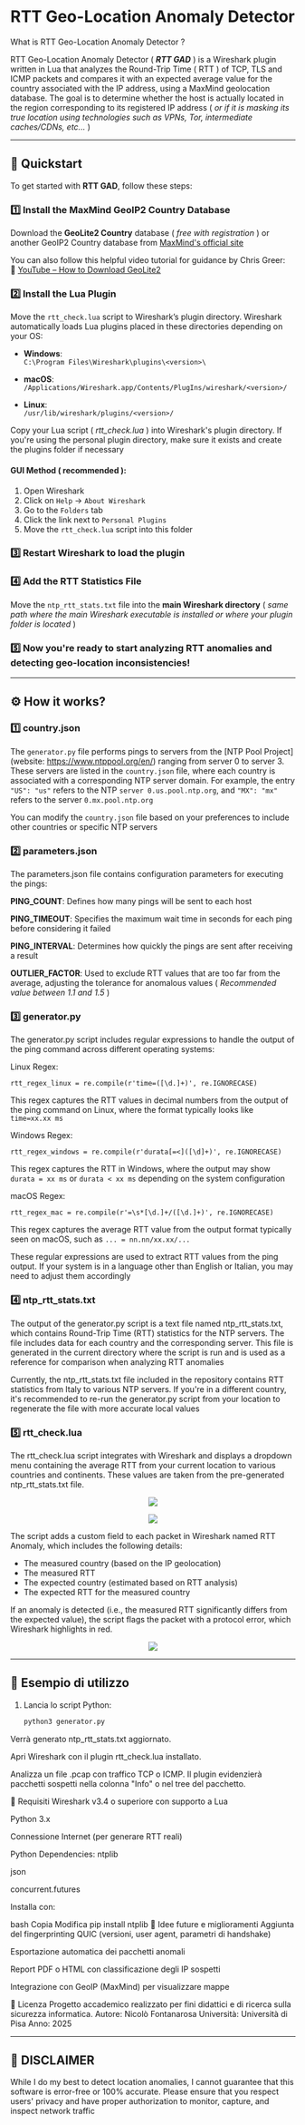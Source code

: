 # RTT Geo-Location Anomaly Detector

What is RTT Geo-Location Anomaly Detector ?

RTT Geo-Location Anomaly Detector ( ***RTT GAD*** ) is a Wireshark plugin written in Lua that analyzes the Round-Trip Time ( RTT ) of TCP, TLS and ICMP packets and compares it with an expected average value for the country associated with the IP address, using a MaxMind geolocation database. The goal is to determine whether the host is actually located in the region corresponding to its registered IP address ( *or if it is masking its true location using technologies such as VPNs, Tor, intermediate caches/CDNs, etc...* )

---

## 🤸 Quickstart

To get started with **RTT GAD**, follow these steps:

### 1️⃣ Install the MaxMind GeoIP2 Country Database

Download the **GeoLite2 Country** database ( *free with registration* ) or another GeoIP2 Country database from [MaxMind's official site](https://www.maxmind.com/en/geoip-databases)

You can also follow this helpful video tutorial for guidance by Chris Greer:   
🔗 [YouTube – How to Download GeoLite2](https://www.youtube.com/watch?v=IlVppluWTHw)

### 2️⃣ Install the Lua Plugin

Move the `rtt_check.lua` script to Wireshark’s plugin directory. Wireshark automatically loads Lua plugins placed in these directories depending on your OS:

- **Windows**:  
  `C:\Program Files\Wireshark\plugins\<version>\`
  
- **macOS**:  
  `/Applications/Wireshark.app/Contents/PlugIns/wireshark/<version>/`
  
- **Linux**:  
  `/usr/lib/wireshark/plugins/<version>/`

Copy your Lua script ( *rtt_check.lua* ) into Wireshark's plugin directory. If you're using the personal plugin directory, make sure it exists and create the plugins folder if necessary

#### GUI Method ( recommended ):

1. Open Wireshark
2. Click on `Help` → `About Wireshark`
3. Go to the `Folders` tab
4. Click the link next to `Personal Plugins`
5. Move the `rtt_check.lua` script into this folder

### 3️⃣ Restart Wireshark to load the plugin

### 4️⃣ Add the RTT Statistics File

Move the `ntp_rtt_stats.txt` file into the **main Wireshark directory** ( *same path where the main Wireshark executable is installed or where your plugin folder is located* )

### 5️⃣ Now you're ready to start analyzing RTT anomalies and detecting geo-location inconsistencies!

---

## ⚙️ How it works?

### 1️⃣ country.json

The `generator.py` file performs pings to servers from the [NTP Pool Project](website: https://www.ntppool.org/en/) ranging from server 0 to server 3. These servers are listed in the `country.json` file, where each country is associated with a corresponding NTP server domain. For example, the entry `"US": "us"` refers to the NTP `server 0.us.pool.ntp.org`, and `"MX": "mx"` refers to the server `0.mx.pool.ntp.org`

You can modify the `country.json` file based on your preferences to include other countries or specific NTP servers

### 2️⃣ parameters.json

The parameters.json file contains configuration parameters for executing the pings:

**PING_COUNT**: Defines how many pings will be sent to each host

**PING_TIMEOUT**: Specifies the maximum wait time in seconds for each ping before considering it failed

**PING_INTERVAL**: Determines how quickly the pings are sent after receiving a result

**OUTLIER_FACTOR**: Used to exclude RTT values that are too far from the average, adjusting the tolerance for anomalous values ( *Recommended value between 1.1 and 1.5* )

### 3️⃣ generator.py

The generator.py script includes regular expressions to handle the output of the ping command across different operating systems:

Linux Regex:
```
rtt_regex_linux = re.compile(r'time=([\d.]+)', re.IGNORECASE)
```
This regex captures the RTT values in decimal numbers from the output of the ping command on Linux, where the format typically looks like `time=xx.xx ms`

Windows Regex:
```
rtt_regex_windows = re.compile(r'durata[=<]([\d]+)', re.IGNORECASE)
```
This regex captures the RTT in Windows, where the output may show `durata = xx ms` or `durata < xx ms` depending on the system configuration

macOS Regex:
```
rtt_regex_mac = re.compile(r'=\s*[\d.]+/([\d.]+)', re.IGNORECASE)
```
This regex captures the average RTT value from the output format typically seen on macOS, such as `... = nn.nn/xx.xx/...`

These regular expressions are used to extract RTT values from the ping output. If your system is in a language other than English or Italian, you may need to adjust them accordingly

### 4️⃣ ntp_rtt_stats.txt

The output of the generator.py script is a text file named ntp_rtt_stats.txt, which contains Round-Trip Time (RTT) statistics for the NTP servers. The file includes data for each country and the corresponding server. This file is generated in the current directory where the script is run and is used as a reference for comparison when analyzing RTT anomalies

Currently, the ntp_rtt_stats.txt file included in the repository contains RTT statistics from Italy to various NTP servers. If you're in a different country, it's recommended to re-run the generator.py script from your location to regenerate the file with more accurate local values

### 5️⃣ rtt_check.lua

The rtt_check.lua script integrates with Wireshark and displays a dropdown menu containing the average RTT from your current location to various countries and continents. These values are taken from the pre-generated ntp_rtt_stats.txt file.

<p align="center"><img src="img/img1.png" /></p>
<p align="center"><img src="img/img2.png" /></p>

The script adds a custom field to each packet in Wireshark named RTT Anomaly, which includes the following details:

- The measured country (based on the IP geolocation)
- The measured RTT
- The expected country (estimated based on RTT analysis)
- The expected RTT for the measured country

If an anomaly is detected (i.e., the measured RTT significantly differs from the expected value), the script flags the packet with a protocol error, which Wireshark highlights in red.

<p align="center"><img src="img/img3.png" /></p>

---

## 🧪 Esempio di utilizzo

1. Lancia lo script Python:
   ```bash
   python3 generator.py
Verrà generato ntp_rtt_stats.txt aggiornato.

Apri Wireshark con il plugin rtt_check.lua installato.

Analizza un file .pcap con traffico TCP o ICMP.
Il plugin evidenzierà pacchetti sospetti nella colonna "Info" o nel tree del pacchetto.

📌 Requisiti
Wireshark v3.4 o superiore con supporto a Lua

Python 3.x

Connessione Internet (per generare RTT reali)

Python Dependencies:
ntplib

json

concurrent.futures

Installa con:

bash
Copia
Modifica
pip install ntplib
🔎 Idee future e miglioramenti
Aggiunta del fingerprinting QUIC (versioni, user agent, parametri di handshake)

Esportazione automatica dei pacchetti anomali

Report PDF o HTML con classificazione degli IP sospetti

Integrazione con GeoIP (MaxMind) per visualizzare mappe

📄 Licenza
Progetto accademico realizzato per fini didattici e di ricerca sulla sicurezza informatica.
Autore: Nicolò Fontanarosa
Università: Università di Pisa
Anno: 2025

---

## 🙌 DISCLAIMER

While I do my best to detect location anomalies, I cannot guarantee that this software is error-free or 100% accurate. Please ensure that you respect users' privacy and have proper authorization to monitor, capture, and inspect network traffic

